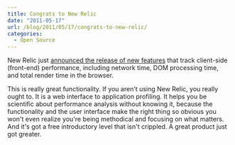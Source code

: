 ```yaml
---
title: Congrats to New Relic
date: "2011-05-17"
url: /blog/2011/05/17/congrats-to-new-relic/
categories:
  - Open Source
---
```

New Relic just [announced the release of new features][1] that track client-side (front-end) performance, including network time, DOM processing time, and total render time in the browser.

This is really great functionality. If you aren't using New Relic, you really ought to. It is a web interface to application profiling. It helps you be scientific about performance analysis without knowing it, because the functionality and the user interface make the right thing so obvious you won't even realize you're being methodical and focusing on what matters. And it's got a free introductory level that isn't crippled. A great product just got greater.

 [1]: http://blog.newrelic.com/2011/05/17/real-user-monitoring-has-arrived/
